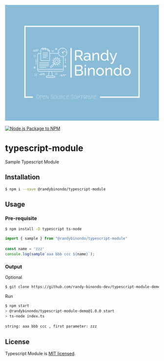 ![randy-binondo-high-resolution-logo](/assets/randy-binondo-high-resolution-logo_ozbsw9bj6.png)

[![Node.js Package to NPM](https://github.com/randy-binondo-dev/typescript-module/actions/workflows/npm-publish.yml/badge.svg)](https://github.com/randy-binondo-dev/typescript-module/actions/workflows/npm-publish.yml)

# typescript-module
Sample Typescript Module

## Installation

```bash
$ npm i --save @randybinondo/typescript-module 
```

## Usage

### Pre-requisite

```bash
$ npm install -D typescript ts-node 
```

```javascript
import { sample } from "@randybinondo/typescript-module"

const name = 'zzz'
console.log(sample`aaa bbb ccc ${name}`);
```

### Output


Optional
```bash
$ git clone https://github.com/randy-binondo-dev/typescript-module-demo.git
```
Run
```bash
$ npm start
> @randybinondo/typescript-module-demo@1.0.0 start
> ts-node index.ts

string: aaa bbb ccc , first parameter: zzz
```

## License

Typescript Module is [MIT licensed](LICENSE).